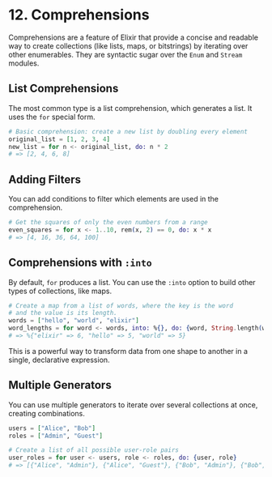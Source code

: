 # 12. Comprehensions

Comprehensions are a feature of Elixir that provide a concise and readable way to create collections (like lists, maps, or bitstrings) by iterating over other enumerables. They are syntactic sugar over the `Enum` and `Stream` modules.

## List Comprehensions

The most common type is a list comprehension, which generates a list. It uses the `for` special form.

```elixir
# Basic comprehension: create a new list by doubling every element
original_list = [1, 2, 3, 4]
new_list = for n <- original_list, do: n * 2
# => [2, 4, 6, 8]
```

## Adding Filters

You can add conditions to filter which elements are used in the comprehension.

```elixir
# Get the squares of only the even numbers from a range
even_squares = for x <- 1..10, rem(x, 2) == 0, do: x * x
# => [4, 16, 36, 64, 100]
```

## Comprehensions with `:into`

By default, `for` produces a list. You can use the `:into` option to build other types of collections, like maps.

```elixir
# Create a map from a list of words, where the key is the word
# and the value is its length.
words = ["hello", "world", "elixir"]
word_lengths = for word <- words, into: %{}, do: {word, String.length(word)}
# => %{"elixir" => 6, "hello" => 5, "world" => 5}
```

This is a powerful way to transform data from one shape to another in a single, declarative expression.

## Multiple Generators

You can use multiple generators to iterate over several collections at once, creating combinations.

```elixir
users = ["Alice", "Bob"]
roles = ["Admin", "Guest"]

# Create a list of all possible user-role pairs
user_roles = for user <- users, role <- roles, do: {user, role}
# => [{"Alice", "Admin"}, {"Alice", "Guest"}, {"Bob", "Admin"}, {"Bob", "Guest"}]
```
